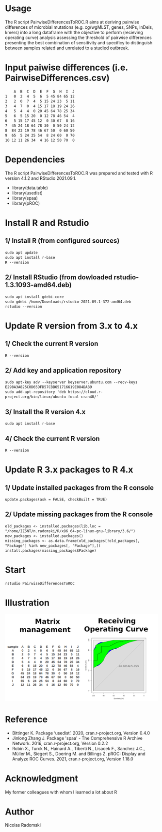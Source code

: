 # Usage
The R script PairwiseDifferencesToROC.R aims at deriving pairwise differences of microbial mutations (e.g. cg/wgMLST, genes, SNPs, InDels, kmers) into a long dataframe with the objective to perform (recieving operating curve) analysis assessing the threshold of pairwise differences presenting the best combination of sensitivity and specificy to distinguish between samples related and unrelated to a studied outbreak.
# Input paiwise differences (i.e. PairwiseDifferences.csv)
```
    A  B  C  D  E  F  G  H  I  J
1   0  2  4  5  6  5 45 84 65 12
2   2  0  7  4  5 15 24 23  5 11
3   4  7  0  4 15 17 18 19 24 26
4   5  4  4  0 20 45 64 78 25 34
5   6  5 15 20  0 12 78 46 54  4
6   5 15 17 45 12  0 30 67  8 16
7  45 24 18 64 78 30  0 50 24 12
8  84 23 19 78 46 67 50  0 60 50
9  65  5 24 25 54  8 24 60  0 70
10 12 11 26 34  4 16 12 50 70  0
```
# Dependencies
The R script PairwiseDifferencesToROC.R was prepared and tested with R version 4.1.2 and RStudio 2021.09.1.
- library(data.table)
- library(usedist)
- library(spaa)
- library(pROC)
# Install R and Rstudio
## 1/ Install R (from configured sources)
```
sudo apt update
sudo apt install r-base
R --version
```
## 2/ Install RStudio (from dowloaded rstudio-1.3.1093-amd64.deb)
```
sudo apt install gdebi-core
sudo gdebi /home/Downloads/rstudio-2021.09.1-372-amd64.deb
rstudio --version
```
# Update R version from 3.x to 4.x
## 1/ Check the current R version
```
R --version
```
## 2/ Add key and application repository
```
sudo apt-key adv --keyserver keyserver.ubuntu.com --recv-keys E298A3A825C0D65DFD57CBB651716619E084DAB9
sudo add-apt-repository 'deb https://cloud.r-project.org/bin/linux/ubuntu focal-cran40/'
```
## 3/ Install the R version 4.x
```
sudo apt install r-base
```
## 4/ Check the current R version
```
R --version
```
# Update R 3.x packages to R 4.x
## 1/ Update installed packages from the R console
```
update.packages(ask = FALSE, checkBuilt = TRUE)
```
## 2/ Update missing packages from the R console
```
old_packages <- installed.packages(lib.loc = "/home/IZSNT/n.radomski/R/x86_64-pc-linux-gnu-library/3.6/")
new_packages <- installed.packages()
missing_packages <- as.data.frame(old_packages[!old_packages[, "Package"] %in% new_packages[, "Package"],])
install.packages(missing_packages$Package)
```
# Start
```
rstudio PairwiseDifferencesToROC
```
# Illustration
![ROC figure](https://github.com/Nicolas-Radomski/PairwiseDifferencesToROC/blob/main/illustration.png)
# Reference
- Bittinger K. Package ‘usedist’. 2020, cran.r-project.org, Version 0.4.0
- Jinlong Zhang J. Package 'spaa' - The Comprehensive R Archive Network. 2016, cran.r-project.org, Version 0.2.2
- Robin X., Turck N., Hainard A., Tiberti N., Lisacek F., Sanchez J.C., Müller M., Siegert S., Doering M. and Billings Z. pROC: Display and Analyze ROC Curves. 2021, cran.r-project.org, Version 1.18.0
# Acknowledgment
My former colleagues with whom I learned a lot about R
# Author
Nicolas Radomski
